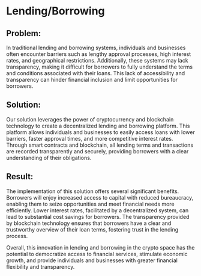 # Lending/Borrowing 

## Problem:

In traditional lending and borrowing systems, individuals and businesses often encounter barriers such as lengthy approval processes, high interest rates, and geographical restrictions. Additionally, these systems may lack transparency, making it difficult for borrowers to fully understand the terms and conditions associated with their loans. This lack of accessibility and transparency can hinder financial inclusion and limit opportunities for borrowers.


## Solution:

Our solution leverages the power of cryptocurrency and blockchain technology to create a decentralized lending and borrowing platform. This platform allows individuals and businesses to easily access loans with lower barriers, faster approval times, and more competitive interest rates. Through smart contracts and blockchain, all lending terms and transactions are recorded transparently and securely, providing borrowers with a clear understanding of their obligations.


## Result:

The implementation of this solution offers several significant benefits. Borrowers will enjoy increased access to capital with reduced bureaucracy, enabling them to seize opportunities and meet financial needs more efficiently. Lower interest rates, facilitated by a decentralized system, can lead to substantial cost savings for borrowers. The transparency provided by blockchain technology ensures that borrowers have a clear and trustworthy overview of their loan terms, fostering trust in the lending process.


Overall, this innovation in lending and borrowing in the crypto space has the potential to democratize access to financial services, stimulate economic growth, and provide individuals and businesses with greater financial flexibility and transparency.

